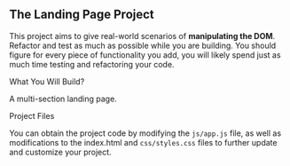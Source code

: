 ## The Landing Page Project

This project aims to give real-world scenarios of **manipulating the DOM**. Refactor and test as much as possible while you are building. You should figure for every piece of functionality you add, you will likely spend just as much time testing and refactoring your code.

What You Will Build?

A multi-section landing page.

Project Files

You can obtain the project code by modifying the `js/app.js` file, as well as modifications to the index.html and `css/styles.css` files to further update and customize your project.
